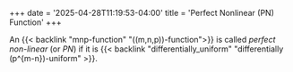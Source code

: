 +++
date = '2025-04-28T11:19:53-04:00'
title = 'Perfect Nonlinear (PN) Function'
+++

An {{< backlink "mnp-function" "\((m,n,p)\)-function">}} is
called _perfect non-linear_ (or _PN_) if it is
{{< backlink "differentially_uniform" "differentially \(p^{m-n}\)-uniform" >}}.
